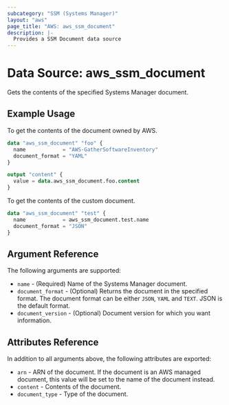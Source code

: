 ```yaml
---
subcategory: "SSM (Systems Manager)"
layout: "aws"
page_title: "AWS: aws_ssm_document"
description: |-
  Provides a SSM Document data source
---
```


# Data Source: aws_ssm_document

Gets the contents of the specified Systems Manager document.

## Example Usage

To get the contents of the document owned by AWS.

```terraform
data "aws_ssm_document" "foo" {
  name            = "AWS-GatherSoftwareInventory"
  document_format = "YAML"
}

output "content" {
  value = data.aws_ssm_document.foo.content
}
```

To get the contents of the custom document.

```terraform
data "aws_ssm_document" "test" {
  name            = aws_ssm_document.test.name
  document_format = "JSON"
}
```

## Argument Reference

The following arguments are supported:

* `name` - (Required) Name of the Systems Manager document.
* `document_format` - (Optional) Returns the document in the specified format. The document format can be either `JSON`, `YAML` and `TEXT`. JSON is the default format.
* `document_version` - (Optional) Document version for which you want information.

## Attributes Reference

In addition to all arguments above, the following attributes are exported:

* `arn` - ARN of the document. If the document is an AWS managed document, this value will be set to the name of the document instead.
* `content` - Contents of the document.
* `document_type` - Type of the document.
